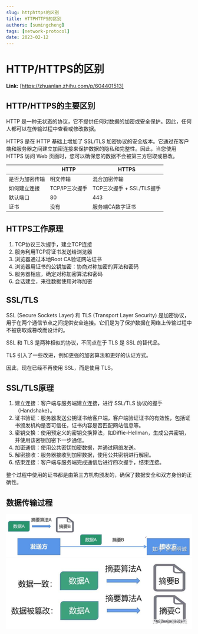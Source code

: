 ```yaml
---
slug: httphttps的区别
title: HTTPHTTPS的区别
authors: [sumingcheng]
tags: [network-protocol]
date: 2023-02-12
---
```


# HTTP/HTTPS的区别



 **Link:** [https://zhuanlan.zhihu.com/p/604401513]

## HTTP/HTTPS的主要区别  

HTTP 是一种无状态的协议，它不提供任何对数据的加密或安全保护。因此，任何人都可以在传输过程中查看或修改数据。

HTTPS 是在 HTTP 基础上增加了 SSL/TLS 加密协议的安全版本。它通过在客户端和服务器之间建立加密连接来保护数据的隐私和完整性。因此，当您使用 HTTPS 访问 Web 页面时，您可以确保您的数据不会被第三方窃取或篡改。

|  | HTTP | HTTPS |
| --- | --- | --- |
| 是否为加密传输 | 明文传输 | 混合加密传输 |
| 如何建立连接 | TCP/IP三次握手 | TCP三次握手 + SSL/TLS握手 |
| 默认端口 | 80 | 443 |
| 证书 | 没有 | 服务端CA数字证书 |

## HTTPS工作原理  

1. TCP协议三次握手，建立TCP连接
2. 服务利用TCP将证书发送给浏览器
3. 浏览器通过本地Root CA验证网站证书
4. 浏览器用证书的公钥加密：协商对称加密的算法和密码
5. 服务器相应，确定对称加密算法和密码
6. 会话建立，来往数据使用对称加密

## SSL/TLS  

SSL (Secure Sockets Layer) 和 TLS (Transport Layer Security) 是加密协议，用于在两个通信节点之间提供安全连接。它们是为了保护数据在网络上传输过程中不被窃取或篡改而设计的。

SSL 和 TLS 是两种相似的协议，不同点在于 TLS 是 SSL 的替代品。

TLS 引入了一些改进，例如更强的加密算法和更好的认证方式。

因此，现在已经不再使用 SSL，而是使用 TLS。

## SSL/TLS原理  

1. 建立连接：客户端与服务端建立连接，进行 SSL/TLS 协议的握手（Handshake）。
2. 证书验证：服务器发送公钥证书给客户端，客户端验证证书的有效性，包括证书颁发机构是否可信任，证书内容是否匹配网站信息等。
3. 密钥交换：使用预定义的密钥交换算法，如Diffie-Hellman，生成公共密钥，并使用该密钥加密下一步通信。
4. 加密通信：使用公共密钥加密数据，并通过网络发送。
5. 解密接收：服务器接收到加密数据，使用公共密钥进行解密。
6. 结束连接：客户端与服务端完成通信后进行四次握手，结束连接。

整个过程中使用的证书都是由第三方机构颁发的，确保了数据安全和双方身份的正确性。

## 数据传输过程  
![9e2b119469d5a09878c3eddf8542345b](../image/9e2b119469d5a09878c3eddf8542345b.jpg)![65e936468119848b455f1a66f040f9eb](../image/65e936468119848b455f1a66f040f9eb.jpg)